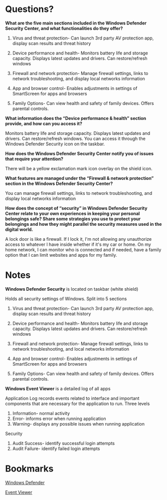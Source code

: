 
# Questions? 

**What are the five main sections included in the Windows Defender Security Center, and what functionalities do they offer?**

1. Virus and threat protection- Can launch 3rd party AV protection app, display scan results and threat history

2. Device performance and health- Monitors battery life and storage capacity. Displays latest updates and drivers. Can restore/refresh windows

3. Firewall and network protection- Manage firewall settings, links to network troubleshooting, and display local networks information

4. App and browser control- Enables adjustments in settings of SmartScreen for apps and browsers

5. Family Options- Can view health and safety of family devices. Offers parental controls. 

**What information does the “Device performance & health” section provide, and how can you access it?**

Monitors battery life and storage capacity. Displays latest updates and drivers. Can restore/refresh windows. You can access it through the Windows Defender Security icon on the taskbar.

**How does the Windows Defender Security Center notify you of issues that require your attention?**

There will be a yellow exclamation mark icon overlay on the shield icon.

**What features are managed under the “Firewall & network protection” section in the Windows Defender Security Center?**

You can manage firewall settings, links to network troubleshooting, and display local networks information

**How does the concept of “security” in Windows Defender Security Center relate to your own experiences in keeping your personal belongings safe? Share some strategies you use to protect your belongings and how they might parallel the security measures used in the digital world.**

A lock door is like a firewall. If I lock it, I'm not allowing any unauthorize access to whatever I have inside whether if it's my car or home. On my home network, I can monitor who is connected and if needed, have a family option that I can limit websites and apps for my family. 


# Notes

**Windows Defender Security** is located on taskbar (white shield)

Holds all security settings of Windows. Split into 5 sections

1. Virus and threat protection- Can launch 3rd party AV protection app, display scan results and threat history

2. Device performance and health- Monitors battery life and storage capacity. Displays latest updates and drivers. Can restore/refresh windows

3. Firewall and network protection- Manage firewall settings, links to network troubleshooting, and local networks information

4. App and browser control- Enables adjustments in settings of SmartScreen for apps and browsers

5. Family Options- Can view health and safety of family devices. Offers parental controls. 

**Windows Event Viewer** is a detailed log of all apps

Application Log records events related to interface and important components that are necessary for the application to run. Three levels 
1. Information- normal activity
2. Error- informs error when running application
3. Warning- displays any possible issues when running application

Security
1. Audit Success- identify successful login attempts
2. Audit Failure- identify failed login attempts



# Bookmarks
[Windows Defender](https://www.thewindowsclub.com/windows-defender-security-center)

[Event Viewer](https://www.faqforge.com/windows/windows-10/what-is-event-viewer-and-how-to-use-it-in-windows-10/)